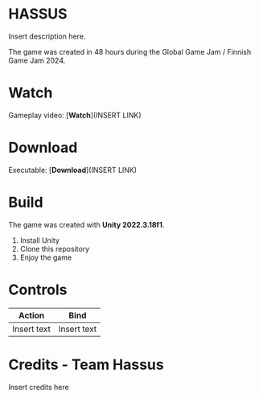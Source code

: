 
# HASSUS

Insert description here.

The game was created in 48 hours during the Global Game Jam / Finnish Game Jam 2024.

# Watch

Gameplay video: [**Watch**](INSERT LINK)

# Download

Executable: [**Download**](INSERT LINK)

# Build

The game was created with **Unity 2022.3.18f1**.

 1. Install Unity
 2. Clone this repository
 3. Enjoy the game

# Controls

| Action        | Bind           |
| ------------- |:-------------:|
| Insert text | Insert text |

# Credits - Team Hassus

Insert credits here
